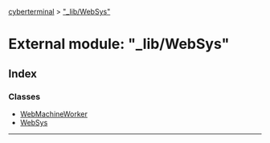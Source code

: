 [cyberterminal](../README.md) > ["_lib/WebSys"](../modules/__lib_websys_.md)



# External module: "_lib/WebSys"

## Index

### Classes

* [WebMachineWorker](../classes/__lib_websys_.webmachineworker.md)
* [WebSys](../classes/__lib_websys_.websys.md)



---
